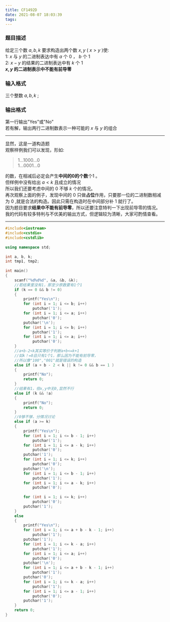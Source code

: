 ```yaml
---
title: CF1492D
date: 2021-08-07 18:03:39
tags:
---
```


### 题目描述
给定三个数 $a,b,k$ 要求构造出两个数 $x,y$ ( $x>y$ )使:  
1: $x$ 与 $y$ 的二进制表达中有 $a$ 个 $0$ ， $b$ 个 $1$    
2: $x-y$ 的结果的二进制表达中有 $k$ 个 $1$   
**$x,y$ 的二进制表示中不能有前导零**  
### 输入格式
三个整数 $a,b,k$ ; 
### 输出格式  
第一行输出"Yes"或"No"  
若有解，输出两行二进制数表示一种可能的 $x$ 与 $y$ 的组合  

***

显然，这是一道构造题  
观察样例我们可以发现，形如:   
> $1...1000...0$  
> $1...0001...0$  

的数，在相减后必定会产生**中间的$0$的个数**个$1$ 。  
但样例中没有给出 $a<k$ 且成立的情况  
所以我们还要考虑中间的 $0$ 不够 $k$ 个的情况。  
再次观察上面的例子，发现中间的 $0$ 只做**占位**作用，只要那一位的二进制数相减为 $0$ ,就是合法的构造。因此只需在构造时在中间部分补 $1$ 就行了。  
因为题目要求**结果中不能有前导零**，所以还要注意特判一下出现前导零的情况。  
我的代码有较多特判与不优美的输出方式，但逻辑较为清晰，大家可酌情查看。
***
```cpp  
#include<iostream>
#include<cstdio>
#include<cstdlib>
 
using namespace std;
 
int a, b, k;
int tmp1, tmp2;
 
int main()
{
    scanf("%d%d%d", &a, &b, &k);
    //若结果里没有1，那至少原数要有1个1
    if (k == 0 && b != 0)
    {
        printf("Yes\n");
        for (int i = 1; i <= b; i++)
            putchar('1');
        for (int i = 1; i <= a; i++)
            putchar('0');
        putchar('\n');
        for (int i = 1; i <= b; i++)
            putchar('1');
        for (int i = 1; i <= a; i++)
            putchar('0');
    }
    //a+b-2<k其实等价于判断a+b<=k+1
    //如k！=0且只有1个1，那么因为不能有前导零，
    //所以像"100","001"就是错误的构造
    else if (a + b - 2 < k || k != 0 && b == 1 )
    {
        printf("No");
        return 0;
    }
    //结果有1，但x,y中无0,显然不行
    else if (k && !a)
    {
        printf("No");
        return 0;
    }
 	//0够不够，分情况讨论
    else if (a >= k)
    {
        printf("Yes\n");
        for (int i = 1; i <= b - 1; i++)
            putchar('1');
        for (int i = 1; i <= a - k; i++)
            putchar('0');
        putchar('1');
        for (int i = 1; i <= k; i++)
            putchar('0');
        putchar('\n');
        for (int i = 1; i <= b - 1; i++)
            putchar('1');
        for (int i = 1; i <= a - k; i++)
            putchar('0');
 
        for (int i = 1; i <= k; i++)
            putchar('0');
        putchar('1');
    }
    else
    {
        printf("Yes\n");
        for (int i = 1; i <= a + b - k - 1; i++)
            putchar('1');
        putchar('1');
        for (int i = 1; i <= k - a; i++)
            putchar('1');
        for (int i = 1; i <= a; i++)
            putchar('0');
        putchar('\n');
        for (int i = 1; i <= a + b - k - 1; i++)
            putchar('1');
        putchar('0');
        for (int i = 1; i <= k - a; i++)
            putchar('1');
        for (int i = 1; i <= a - 1; i++)
            putchar('0');
        putchar('1');
    }
    return 0;
}
```
